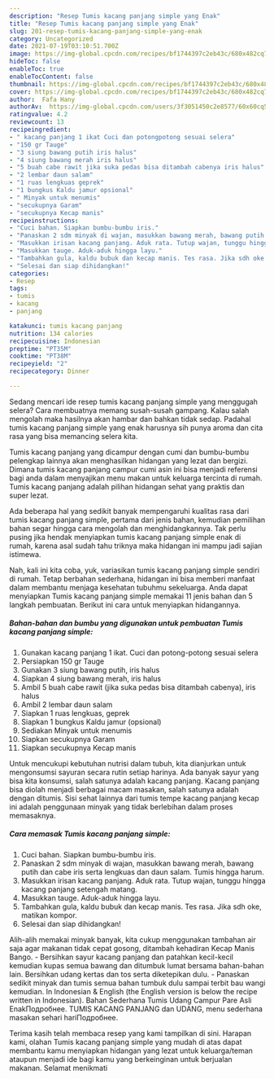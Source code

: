 ```yaml
---
description: "Resep Tumis kacang panjang simple yang Enak"
title: "Resep Tumis kacang panjang simple yang Enak"
slug: 201-resep-tumis-kacang-panjang-simple-yang-enak
category: Uncategorized
date: 2021-07-19T03:10:51.700Z
image: https://img-global.cpcdn.com/recipes/bf1744397c2eb43c/680x482cq70/tumis-kacang-panjang-simple-foto-resep-utama.jpg
hideToc: false
enableToc: true
enableTocContent: false
thumbnail: https://img-global.cpcdn.com/recipes/bf1744397c2eb43c/680x482cq70/tumis-kacang-panjang-simple-foto-resep-utama.jpg
cover: https://img-global.cpcdn.com/recipes/bf1744397c2eb43c/680x482cq70/tumis-kacang-panjang-simple-foto-resep-utama.jpg
author:  Fafa Hany
authorAv:  https://img-global.cpcdn.com/users/3f3051450c2e8577/60x60cq50/avatar.jpg
ratingvalue: 4.2
reviewcount: 13
recipeingredient:
- " kacang panjang 1 ikat Cuci dan potongpotong sesuai selera"
- "150 gr Tauge"
- "3 siung bawang putih iris halus"
- "4 siung bawang merah iris halus"
- "5 buah cabe rawit jika suka pedas bisa ditambah cabenya iris halus"
- "2 lembar daun salam"
- "1 ruas lengkuas geprek"
- "1 bungkus Kaldu jamur opsional"
- " Minyak untuk menumis"
- "secukupnya Garam"
- "secukupnya Kecap manis"
recipeinstructions:
- "Cuci bahan. Siapkan bumbu-bumbu iris."
- "Panaskan 2 sdm minyak di wajan, masukkan bawang merah, bawang putih dan cabe iris serta lengkuas dan daun salam. Tumis hingga harum."
- "Masukkan irisan kacang panjang. Aduk rata. Tutup wajan, tunggu hingga kacang panjang setengah matang."
- "Masukkan tauge. Aduk-aduk hingga layu."
- "Tambahkan gula, kaldu bubuk dan kecap manis. Tes rasa. Jika sdh oke, matikan kompor."
- "Selesai dan siap dihidangkan!"
categories:
- Resep
tags:
- tumis
- kacang
- panjang

katakunci: tumis kacang panjang 
nutrition: 134 calories
recipecuisine: Indonesian
preptime: "PT35M"
cooktime: "PT38M"
recipeyield: "2"
recipecategory: Dinner

---
```



Sedang mencari ide resep tumis kacang panjang simple yang menggugah selera? Cara membuatnya memang susah-susah gampang. Kalau salah mengolah maka hasilnya akan hambar dan bahkan tidak sedap. Padahal tumis kacang panjang simple yang enak harusnya sih punya aroma dan cita rasa yang bisa memancing selera kita.


Tumis kacang panjang yang dicampur dengan cumi dan bumbu-bumbu pelengkap lainnya akan menghasilkan hidangan yang lezat dan bergizi. Dimana tumis kacang panjang campur cumi asin ini bisa menjadi referensi bagi anda dalam menyajikan menu makan untuk keluarga tercinta di rumah. Tumis kacang panjang adalah pilihan hidangan sehat yang praktis dan super lezat.

Ada beberapa hal yang sedikit banyak mempengaruhi kualitas rasa dari tumis kacang panjang simple, pertama dari jenis bahan, kemudian pemilihan bahan segar hingga cara mengolah dan menghidangkannya. Tak perlu pusing jika hendak menyiapkan tumis kacang panjang simple enak di rumah, karena asal sudah tahu triknya maka hidangan ini mampu jadi sajian istimewa.


Nah, kali ini kita coba, yuk, variasikan tumis kacang panjang simple sendiri di rumah. Tetap berbahan sederhana, hidangan ini bisa memberi manfaat dalam membantu menjaga kesehatan tubuhmu sekeluarga. Anda dapat menyiapkan Tumis kacang panjang simple memakai 11 jenis bahan dan 5 langkah pembuatan. Berikut ini cara untuk menyiapkan hidangannya.

<!--inarticleads1-->

##### Bahan-bahan dan bumbu yang digunakan untuk pembuatan Tumis kacang panjang simple:

1. Gunakan  kacang panjang 1 ikat. Cuci dan potong-potong sesuai selera
1. Persiapkan 150 gr Tauge
1. Gunakan 3 siung bawang putih, iris halus
1. Siapkan 4 siung bawang merah, iris halus
1. Ambil 5 buah cabe rawit (jika suka pedas bisa ditambah cabenya), iris halus
1. Ambil 2 lembar daun salam
1. Siapkan 1 ruas lengkuas, geprek
1. Siapkan 1 bungkus Kaldu jamur (opsional)
1. Sediakan  Minyak untuk menumis
1. Siapkan secukupnya Garam
1. Siapkan secukupnya Kecap manis


Untuk mencukupi kebutuhan nutrisi dalam tubuh, kita dianjurkan untuk mengonsumsi sayuran secara rutin setiap harinya. Ada banyak sayur yang bisa kita konsumsi, salah satunya adalah kacang panjang. Kacang panjang bisa diolah menjadi berbagai macam masakan, salah satunya adalah dengan ditumis. Sisi sehat lainnya dari tumis tempe kacang panjang kecap ini adalah penggunaan minyak yang tidak berlebihan dalam proses memasaknya. 

<!--inarticleads2-->

##### Cara memasak Tumis kacang panjang simple:

1. Cuci bahan. Siapkan bumbu-bumbu iris.
1. Panaskan 2 sdm minyak di wajan, masukkan bawang merah, bawang putih dan cabe iris serta lengkuas dan daun salam. Tumis hingga harum.
1. Masukkan irisan kacang panjang. Aduk rata. Tutup wajan, tunggu hingga kacang panjang setengah matang.
1. Masukkan tauge. Aduk-aduk hingga layu.
1. Tambahkan gula, kaldu bubuk dan kecap manis. Tes rasa. Jika sdh oke, matikan kompor.
1. Selesai dan siap dihidangkan!

Alih-alih memakai minyak banyak, kita cukup menggunakan tambahan air saja agar makanan tidak cepat gosong, ditambah kehadiran Kecap Manis Bango. - Bersihkan sayur kacang panjang dan patahkan kecil-kecil kemudian kupas semua bawang dan ditumbuk lumat bersama bahan-bahan lain. Bersihkan udang kertas dan tos serta diketepikan dulu. - Panaskan sedikit minyak dan tumis semua bahan tumbuk dulu sampai terbit bau wangi kemudian. In Indonesian &amp; English (the English version is below the recipe written in Indonesian). Bahan Sederhana Tumis Udang Campur Pare Asli EnakПодробнее. TUMIS KACANG PANJANG dan UDANG, menu sederhana masakan sehari hariПодробнее. 

Terima kasih telah membaca resep yang kami tampilkan di sini. Harapan kami, olahan Tumis kacang panjang simple yang mudah di atas dapat membantu kamu menyiapkan hidangan yang lezat untuk keluarga/teman ataupun menjadi ide bagi kamu yang berkeinginan untuk berjualan makanan. Selamat menikmati
